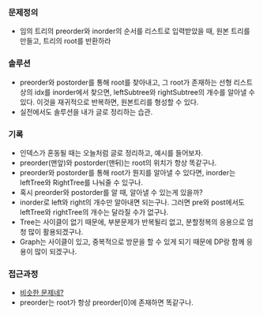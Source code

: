 ### 문제정의
- 임의 트리의 preorder와 inorder의 순서를 리스트로 입력받았을 때, 원본 트리를 만들고, 트리의 root를 반환하라 
### 솔루션
- preorder와 postorder를 통해 root를 찾아내고, 그 root가 존재하는 선형 리스트상의 idx를 inorder에서 찾으면, leftSubtree와 rightSubtree의 개수를 알아낼 수 있다. 이것을 재귀적으로 반복하면, 원본트리를 형성할 수 있다. 
- 실전에서도 솔루션을 내가 글로 정리하는 습관.  
### 기록
- 인덱스가 혼동될 때는 오늘처럼 글로 정리하고, 예시를 들어보자. 
- preorder(맨앞)와 postorder(맨뒤)는 root의 위치가 항상 똑같구나. 
- preorder와 postorder를 통해 root가 뭔지를 알아낼 수 있다면, inorder는 leftTree와 RightTree를 나눠줄 수 있구나.
- 혹시 preorder와 postorder를 알 때, 알아낼 수 있는게 있을까?
- inorder로 left와 right의 개수만 알아내면 되는구나. 그러면 pre와 post에서도 leftTree와 rightTree의 개수는 달라질 수가 없구나.
- Tree는 사이클이 없기 때문에, 부분문제가 반복될리 없고, 분할정복의 응용으로 엄청 많이 활용되겠구나. 
- Graph는 사이클이 있고, 중복적으로 방문을 할 수 있게 되기 때문에 DP랑 함께 응용이 많이 되겠구나.   
### 접근과정
- [비슷한 문제네?](https://github.com/jongwuner/Leetcode/tree/main/0106-construct-binary-tree-from-inorder-and-postorder-traversal)
- preorder는 root가 항상 preorder[0]에 존재하면 똑같구나. 
